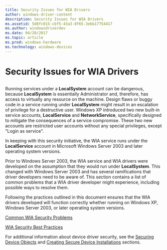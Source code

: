 ```yaml
---
title: Security Issues for WIA Drivers
author: windows-driver-content
description: Security Issues for WIA Drivers
ms.assetid: 5d8fc015-cbf5-43a3-8f65-3ebb17754417
ms.author: windowsdriverdev
ms.date: 04/20/2017
ms.topic: article
ms.prod: windows-hardware
ms.technology: windows-devices
---
```


# Security Issues for WIA Drivers


## <a href="" id="ddk-security-issues-for-wia-drivers-si"></a>


Running services under a **LocalSystem** account can be dangerous, because **LocalSystem** is essentially Administrator and, therefore, has access to virtually any resource on the machine. Design flaws or buggy code in a service running under **LocalSystem** might result in an escalation of privilege for a destructive user. Windows XP introduced two new built-in service accounts, **LocalService** and **NetworkService**, specifically designed to mitigate the consequences of a service compromise. These two new accounts are restricted user accounts without any special privileges, except "Login as service".

In keeping with this security initiative, the WIA service runs under the **LocalService** account in Microsoft Windows Server 2003 and later operating system versions.

Prior to Windows Server 2003, the WIA service and WIA drivers were developed on the assumption that they would run under **LocalSystem**. This changed with Windows Server 2003 and has several ramifications that driver developers need to be aware of. This section contains a list of common problems that a WIA driver developer might experience, including possible ways to resolve them.

Following the practices outlined in this document ensures that the WIA drivers developed will function correctly whether running on Windows XP, Windows Server 2003, or later operating system versions.

[Common WIA Security Problems](common-wia-security-problems.md)

[WIA Security Best Practices](wia-security-best-practices.md)

For additional information about device driver security, see the [Securing Device Objects](https://msdn.microsoft.com/library/windows/hardware/ff563688) and [Creating Secure Device Installations](https://msdn.microsoft.com/library/windows/hardware/ff540212) sections.

 

 




